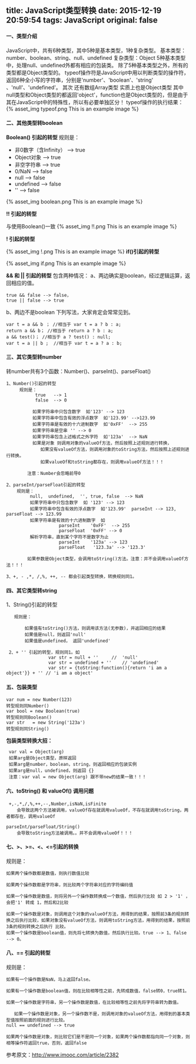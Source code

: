 title: JavaScript类型转换
date: 2015-12-19 20:59:54
tags: JavaScript
original: false
---
#### 一、类型介绍
 JavaScript中，共有6种类型，其中5种是基本类型，1种复杂类型。
   基本类型：number、boolean、string、null、undefined
   复杂类型：Object
   5种基本类型中，处理null、undefined外都有相应的包装类。
   除了5种基本类型之外，所有的类型都是Object类型的。
   typeof操作符是JavaScript中用以判断类型的操作符，返回6种全小写的字符串，分别是'number'、'boolean'、'string' 、'null'、'undefined'。
   其次 还有数组Array类型 实质上也是Object类型<!-- more -->
   其中null类型和Object类型的都返回'object'，function也是Object类型的，但是由于其在JavaScript中的特殊性，所以有必要单独区分！
   typeof操作的执行结果：
 {% asset_img typeof.png This is an example image %}
#### 二、其他类型转boolean
 **Boolean() 引起的转型**
   规则是：
 - 非0数字（含Infinity） --> true
 - Object对象            --> true
 - 非空字符串            --> true
 - 0/NaN                --> false
 - null                 --> false
 - undefined            --> false
 - ''                   --> false

   
 {% asset_img boolean.png This is an example image %}

**!! 引起的转型**

与使用Boolean()一致
 {% asset_img !!.png This is an example image %}

**! 引起的转型**

 {% asset_img !.png This is an example image %}
**if()引起的转型**

 {% asset_img if.png This is an example image %}

**&& 和 || 引起的转型**
包含两种情况：
 a、两边确实是boolean，经过逻辑运算，返回相应的值。
         
    true && false --> false，
    true || false --> true
 b、两边不是boolean
 下列写法，大家肯定会常常见到。
 
    var t = a && b ； //相当于 var t = a ? b : a;
    return a && b； //相当于 return a ? b : a;
    a && test()； //相当于 a ? test() : null;
    var t = a || b ;  //相当于 var t = a ? a : b;
#### 三、其它类型转number
转number共有3个函数：Number()、parseInt()、parseFloat()

    1、Number()引起的转型 
         规则是：
               true   --> 1
               false  --> 0

              如果字符串中只包含数字  如'123' --> 123
              如果字符串中包含有效的浮点数字  如'123.99' -->123.99
              如果字符串是有效的十六进制数字  如'0xFF'  --> 255
              如果字符串是空串 '' --> 0
              如果字符串包含上述格式之外字符  如'123a'  --> NaN
              如果是对象 则调用对象的valueOf方法，然后按照上述规则进行转换，
                 如果没有valueOf方法，则调用对象的toString方法，然后按照上述规则进行转换。
                 如果valueOf和toString都存在，则调用valueOf方法！！！

            注意：Number会忽略前导0

    2、parseInt/parseFloat引起的转型
        规则是：
             null,  undefined,  '', true, false  --> NaN
             如果字符串中只包含数字  如 '123' --> 123
             如果字符串中包含有效的浮点数字  如'123.99'  parseInt --> 123, parseFloat --> 123.99
             如果字符串是有效的十六进制数字  如
                        parseInt    '0xFF'  --> 255
                        parseFloat  '0xFF' --> 0
             解析字符串，直到某个字符不是数字为止 
                        parseInt    '123a' --> 123 
                        parseFloat   '123.3a' --> '123.3' 

            如果参数是Object类型，会调用toString()方法。注意：并不会调用valueOf方法！！！

    3、+, - ,*, /,%, ++, -- 都会引起类型转换，转换规则同1。
#### 四、其它类型转string
 1、String()引起的转型

       规则是：

           如果值有toString()方法，则调用该方法(无参数)，并返回相应的结果
           如果值是null，则返回'null'
           如果值是undefined， 返回'undefined'

     2、+ '' 引起的转型，规则同1。如
                    var str = null + ''     //  'null'
                    var str = undefined + ''    // 'undefined' 
                    var str = {toString:function(){return 'i am a object'}} + '' // 'i am a object'
#### 五、包装类型
    var num = new Number(123)
    转型规则同Number()
    var bool = new Boolean(true)
    转型规则同Boolean()
    var str   = new String('123a')
    转型规则同String()

   **包装类型转换大招：**
   
     var val = Object(arg)
     如果arg是Object类型，原样返回
     如果arg是number，boolean，string，则返回相应的包装实例
     如果arg是null，undefined，则返回 {}
     注意：var val = new Object(arg) 跟不带new的结果一致！！！
#### 六、toString() 和 valueOf() 调用问题

     +,-,*,/,%,++,--,Number,isNaN,isFinite
        会导致这两个方法被调用，valueOf存在就调用valueOf，不存在就调用toString，两者都存在，调用valueOf
        
    parseInt/parseFloat/String()
        会导致toString方法被调用。。并不会调用valueOf！！！
#### 七、>、>=、<、<=引起的转换
规则是：

    如果两个操作数都是数值，则执行数值比较

    如果两个操作数都是字符串，则比较两个字符串对应的字符编码值

    如果一个操作数是数值，则将另外一个操作数转换成一个数值，然后执行比较 如 2 > '1' ，会把'1' 转成 1，然后和2比较

    如果一个操作数是对象，则调用这个对象的valueOf方法，用得到的结果，按照前3条的规则转换之后执行比较，如果对象没有valueOf方法，则调用toString方法，用得到的结果，按照前3条的规则转换之后执行 比较。
    如果一个操作数是boolean值，则先将七转换为数值，然后执行比较。true --> 1、false --> 0。
#### 八、== 引起的转型

   规则是：

    如果有一个操作数是NaN，马上返回false。

    如果有一个操作数是boolean值，则在比较相等性之前，先转成数值，false转0，true转1。

    如果一个操作数是字符串，另一个操作数是数值，在比较相等性之前先将字符串转为数值。

       如果一个操作数是对象，另一个操作数不是，则调用对象的valueOf方法，用得到的基本类型值按照前面的规则进行比较。
    null == undefined --> true

    如果两个操作数是对象，则比较它们是不是同一个对象，如果两个操作数都指向同一个对象，则相等操作符返回true，否则，返回false

   参考原文：http://www.imooc.com/article/2382

    